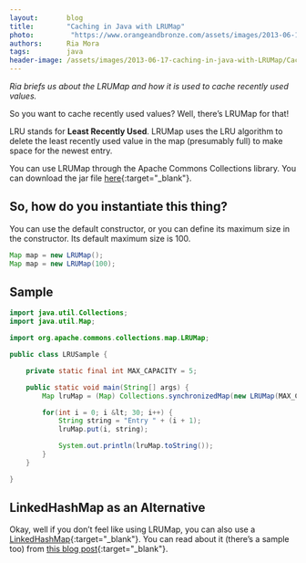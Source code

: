 ```yaml
---
layout:       blog
title:        "Caching in Java with LRUMap"
photo:		   "https://www.orangeandbronze.com/assets/images/2013-06-17-caching-in-java-with-LRUMap/FBimage-CachingInJavaWithLRUMap.png"
authors:      Ria Mora
tags:         java
header-image: /assets/images/2013-06-17-caching-in-java-with-LRUMap/CachingInJavaWithLRUMap.png
---
```

*Ria briefs us about the LRUMap and how it is used to cache recently used values.*

So you want to cache recently used values? Well, there’s LRUMap for that!

LRU stands for **Least Recently Used**. LRUMap uses the LRU algorithm to delete the least recently used value in the map (presumably full) to make space for the newest entry.

You can use LRUMap through the Apache Commons Collections library. You can download the jar file [here](http://commons.apache.org/proper/commons-collections/download_collections.cgi){:target="_blank"}.

## So, how do you instantiate this thing?

You can use the default constructor, or you can define its maximum size in the constructor. Its default maximum size is 100.

```java
Map map = new LRUMap();
Map map = new LRUMap(100);
```

## Sample

```java
import java.util.Collections;
import java.util.Map;

import org.apache.commons.collections.map.LRUMap;

public class LRUSample {

    private static final int MAX_CAPACITY = 5;

    public static void main(String[] args) {
        Map lruMap = (Map) Collections.synchronizedMap(new LRUMap(MAX_CAPACITY));

        for(int i = 0; i &lt; 30; i++) {
            String string = "Entry " + (i + 1);
            lruMap.put(i, string);

            System.out.println(lruMap.toString());
        }
    }

}
```
## LinkedHashMap as an Alternative

Okay, well if you don’t feel like using LRUMap, you can also use a [LinkedHashMap](https://docs.oracle.com/javase/6/docs/api/java/util/LinkedHashMap.html){:target="_blank"}. You can read about it (there’s a sample too) from [this blog post](http://java-planet.blogspot.com/2005/08/how-to-set-up-simple-lru-cache-using.html){:target="_blank"}.







